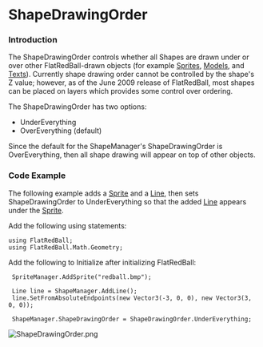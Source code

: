 # ShapeDrawingOrder

### Introduction

The ShapeDrawingOrder controls whether all Shapes are drawn under or over other FlatRedBall-drawn objects (for example [Sprites](../../../../../frb/docs/index.php), [Models](../../../../../frb/docs/index.php), and [Texts](../../../../../frb/docs/index.php)). Currently shape drawing order cannot be controlled by the shape's Z value; however, as of the June 2009 release of FlatRedBall, most shapes can be placed on layers which provides some control over ordering.

The ShapeDrawingOrder has two options:

* UnderEverything
* OverEverything (default)

Since the default for the ShapeManager's ShapeDrawingOrder is OverEverything, then all shape drawing will appear on top of other objects.

### Code Example

The following example adds a [Sprite](../../../../../frb/docs/index.php) and a [Line](../../../../../frb/docs/index.php), then sets ShapeDrawingOrder to UnderEverything so that the added [Line](../../../../../frb/docs/index.php) appears under the [Sprite](../../../../../frb/docs/index.php).

Add the following using statements:

```
using FlatRedBall;
using FlatRedBall.Math.Geometry;
```

Add the following to Initialize after initializing FlatRedBall:

```
 SpriteManager.AddSprite("redball.bmp");

 Line line = ShapeManager.AddLine();
 line.SetFromAbsoluteEndpoints(new Vector3(-3, 0, 0), new Vector3(3, 0, 0));

 ShapeManager.ShapeDrawingOrder = ShapeDrawingOrder.UnderEverything;
```

![ShapeDrawingOrder.png](../../../../../.gitbook/assets/migrated\_media-ShapeDrawingOrder.png)
